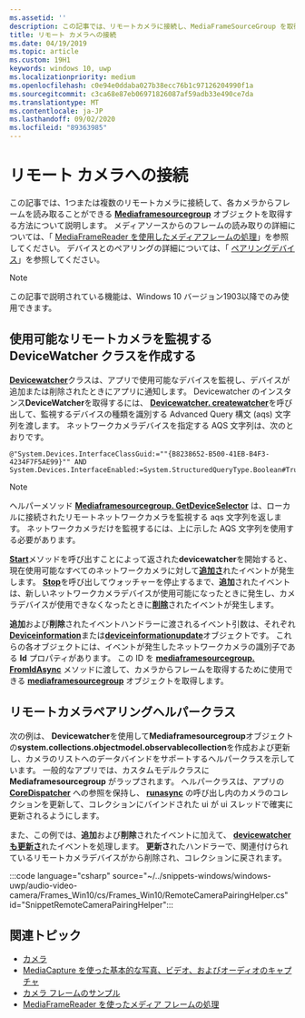 ```yaml
---
ms.assetid: ''
description: この記事では、リモートカメラに接続し、MediaFrameSourceGroup を取得して各カメラからフレームを取得する方法について説明します。
title: リモート カメラへの接続
ms.date: 04/19/2019
ms.topic: article
ms.custom: 19H1
keywords: windows 10, uwp
ms.localizationpriority: medium
ms.openlocfilehash: c0e94e0ddaba027b38ecc76b1c97126204990f1a
ms.sourcegitcommit: c3ca68e87eb06971826087af59adb33e490ce7da
ms.translationtype: MT
ms.contentlocale: ja-JP
ms.lasthandoff: 09/02/2020
ms.locfileid: "89363985"
---
```

# <a name="connect-to-remote-cameras"></a>リモート カメラへの接続

この記事では、1つまたは複数のリモートカメラに接続して、各カメラからフレームを読み取ることができる [**Mediaframesourcegroup**](/uwp/api/Windows.Media.Capture.Frames.MediaFrameSourceGroup) オブジェクトを取得する方法について説明します。 メディアソースからのフレームの読み取りの詳細については、「 [MediaFrameReader を使用したメディアフレームの処理](process-media-frames-with-mediaframereader.md)」を参照してください。 デバイスとのペアリングの詳細については、「 [ペアリングデバイス](../devices-sensors/pair-devices.md)」を参照してください。

> [!NOTE] 
> この記事で説明されている機能は、Windows 10 バージョン1903以降でのみ使用できます。

## <a name="create-a-devicewatcher-class-to-watch-for-available-remote-cameras"></a>使用可能なリモートカメラを監視する DeviceWatcher クラスを作成する

[**Devicewatcher**](/uwp/api/windows.devices.enumeration.devicewatcher)クラスは、アプリで使用可能なデバイスを監視し、デバイスが追加または削除されたときにアプリに通知します。 Devicewatcher のインスタンス**DeviceWatcher**を取得するには、 [**Devicewatcher. createwatcher**](/uwp/api/windows.devices.enumeration.deviceinformation.createwatcher#Windows_Devices_Enumeration_DeviceInformation_CreateWatcher_System_String_)を呼び出して、監視するデバイスの種類を識別する Advanced Query 構文 (aqs) 文字列を渡します。 ネットワークカメラデバイスを指定する AQS 文字列は、次のとおりです。

```
@"System.Devices.InterfaceClassGuid:=""{B8238652-B500-41EB-B4F3-4234F7F5AE99}"" AND System.Devices.InterfaceEnabled:=System.StructuredQueryType.Boolean#True"
```

> [!NOTE] 
> ヘルパーメソッド [**Mediaframesourcegroup. GetDeviceSelector**](/uwp/api/windows.media.capture.frames.mediaframesourcegroup.getdeviceselector) は、ローカルに接続されたリモートネットワークカメラを監視する aqs 文字列を返します。 ネットワークカメラだけを監視するには、上に示した AQS 文字列を使用する必要があります。


[**Start**](/uwp/api/windows.devices.enumeration.devicewatcher.start)メソッドを呼び出すことによって返された**devicewatcher**を開始すると、現在使用可能なすべてのネットワークカメラに対して[**追加さ**](/uwp/api/windows.devices.enumeration.devicewatcher.added)れたイベントが発生します。 [**Stop**](/uwp/api/windows.devices.enumeration.devicewatcher.stop)を呼び出してウォッチャーを停止するまで、**追加**されたイベントは、新しいネットワークカメラデバイスが使用可能になったときに発生し、カメラデバイスが使用できなくなったときに[**削除**](/uwp/api/windows.devices.enumeration.devicewatcher.removed)されたイベントが発生します。

**追加**および**削除**されたイベントハンドラーに渡されるイベント引数は、それぞれ[**Deviceinformation**](/uwp/api/Windows.Devices.Enumeration.DeviceInformation)または[**deviceinformationupdate**](/uwp/api/windows.devices.enumeration.deviceinformationupdate)オブジェクトです。 これらの各オブジェクトには、イベントが発生したネットワークカメラの識別子である **Id** プロパティがあります。 この ID を [**mediaframesourcegroup. FromIdAsync**](/uwp/api/windows.media.capture.frames.mediaframesourcegroup.fromidasync) メソッドに渡して、カメラからフレームを取得するために使用できる [**mediaframesourcegroup**](/uwp/api/windows.media.capture.frames.mediaframesourcegroup.fromidasync) オブジェクトを取得します。

## <a name="remote-camera-pairing-helper-class"></a>リモートカメラペアリングヘルパークラス

次の例は、 **Devicewatcher**を使用して**Mediaframesourcegroup**オブジェクトの**system.collections.objectmodel.observablecollection**を作成および更新し、カメラのリストへのデータバインドをサポートするヘルパークラスを示しています。 一般的なアプリでは、カスタムモデルクラスに **Mediaframesourcegroup** がラップされます。 ヘルパークラスは、アプリの [**CoreDispatcher**](/uwp/api/Windows.UI.Core.CoreDispatcher) への参照を保持し、 [**runasync**](/uwp/api/windows.ui.core.coredispatcher.runasync) の呼び出し内のカメラのコレクションを更新して、コレクションにバインドされた ui が ui スレッドで確実に更新されるようにします。

また、この例では、**追加**および**削除**されたイベントに加えて、 [**devicewatcher も更新さ**](/uwp/api/windows.devices.enumeration.devicewatcher.updated)れたイベントを処理します。 **更新さ**れたハンドラーで、関連付けられているリモートカメラデバイスがから削除され、コレクションに戻されます。

:::code language="csharp" source="~/../snippets-windows/windows-uwp/audio-video-camera/Frames_Win10/cs/Frames_Win10/RemoteCameraPairingHelper.cs" id="SnippetRemoteCameraPairingHelper":::


## <a name="related-topics"></a>関連トピック

* [カメラ](camera.md)
* [MediaCapture を使った基本的な写真、ビデオ、およびオーディオのキャプチャ](basic-photo-video-and-audio-capture-with-MediaCapture.md)
* [カメラ フレームのサンプル](https://github.com/Microsoft/Windows-universal-samples/tree/master/Samples/CameraFrames)
* [MediaFrameReader を使ったメディア フレームの処理](process-media-frames-with-mediaframereader.md)
 

 
